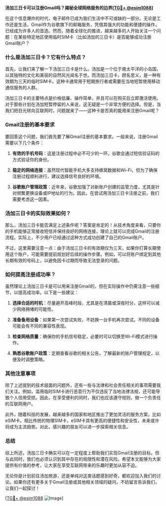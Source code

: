 **汤加三日卡可以注册Gmail吗？揭秘全球网络服务的边界[[TG💪+ @esim1088](https://t.me/s/esim1088)]**

在这个信息爆炸的时代，电子邮件已成为我们生活中不可或缺的一部分。无论是工作还是生活，Gmail作为谷歌旗下的邮箱服务，凭借其强大的功能和便捷的操作，已经成为许多人的首选。然而，随着全球化的推进，越来越多的人开始关注一个问题：在某些特定地区使用临时SIM卡（比如汤加的三日卡）是否能够成功注册Gmail账户？

### **什么是汤加三日卡？它有什么特点？**

首先，让我们来了解一下汤加三日卡是什么。汤加是一个位于南太平洋的小岛国，以其独特的文化和美丽的自然风光闻名于世。而汤加三日卡，顾名思义，是一种有效期为三天的临时SIM卡。这种卡通常用于短期旅行者或需要在当地短暂使用移动通信服务的人群。

汤加三日卡的主要特点是价格低廉、操作简单，并且可以在购买后立即激活使用。对于那些计划在汤加短暂停留的人来说，这无疑是一个非常方便的选择。但是，当我们把目光转向互联网时，问题就来了——这种卡是否真的能用来注册Gmail呢？

### **Gmail注册的基本要求**

要回答这个问题，我们首先要了解Gmail注册的基本要求。一般来说，注册Gmail需要以下几个条件：

1. **有效的手机号码**：这是注册过程中必不可少的一环。谷歌会通过短信验证码的方式验证你的身份。
   
2. **稳定的网络连接**：虽然现代智能手机大多支持蜂窝数据和Wi-Fi，但为了确保注册过程顺利进行，建议选择信号良好的环境。

3. **谷歌账户管理政策**：近年来，谷歌加强了对新账户创建的监管力度，尤其是针对频繁更换设备或IP地址的行为。因此，在尝试用汤加三日卡注册之前，我们需要考虑这一因素。

### **汤加三日卡的实际效果如何？**

那么，汤加三日卡能否满足上述条件呢？答案是肯定的！从技术角度来看，只要你的手机能够正常接收短信并保持良好的网络连接，理论上就可以完成Gmail的注册流程。实际上，不少用户已经通过这种方式成功创建了自己的Gmail账户。

不过，这里需要注意一点：由于汤加三日卡的有效期仅为三天，如果你打算长期使用这个账户，可能需要提前规划好后续的操作步骤。例如，可以将账户绑定到其他长期有效的号码上，以避免因卡过期而导致无法登录的问题。

### **如何提高注册成功率？**

虽然理论上汤加三日卡是可以用来注册Gmail的，但在实际操作中仍需注意一些细节，以提高成功率。以下是一些建议：

1. **选择合适的时机**：尽量避开高峰时段，尤其是在清晨或深夜时分，这样可以减少网络拥堵的可能性。
   
2. **准备备用设备**：如果第一次尝试失败，不妨换一台手机再次尝试。不同的设备可能会有不同的兼容性表现。

3. **检查网络质量**：确保你的手机信号稳定，必要时可以切换至Wi-Fi模式进行操作。

4. **熟悉谷歌账户政策**：定期查看谷歌的相关公告，了解最新的账户管理规定，以便及时调整策略。

### **其他注意事项**

除了上述提到的技术层面的问题外，还有一些与法律和社会责任相关的事项需要我们关注。例如，滥用临时SIM卡进行恶意行为不仅违反了当地法律法规，还可能导致个人信用受损。因此，在享受便利的同时，我们也应该遵守规则，做一个负责任的互联网用户。

此外，随着科技的发展，越来越多的国家和地区推出了更加灵活的服务方案，比如eSIM卡。相比传统的物理SIM卡，eSIM卡具有更高的便捷性和安全性，未来或许将成为主流趋势。对此，感兴趣的朋友可以进一步探索相关信息。

### **总结**

综上所述，汤加三日卡确实可以在一定程度上帮助我们实现Gmail注册的目标。但与此同时，我们也必须认识到其中存在的局限性和潜在风险。希望本文能够为大家提供有价值的参考，让大家在享受互联网带来的乐趣时更加从容不迫。

无论你是计划前往汤加旅游，还是单纯对这类话题感到好奇，都欢迎加入我们的讨论。如果你还有更多关于Gmail注册或其他相关领域的疑问，不妨留言告诉我们，让我们一起探讨！

[[TG💪+ @esim1088](https://t.me/s/esim1088) ![Image](https://i.postimg.cc/4NQfJmqS/Snipaste-2025-05-13-00-14-12.png)]
